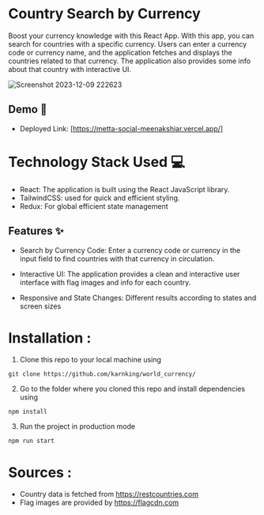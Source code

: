 # Country Search by Currency

Boost your currency knowledge with this React App.
With this app, you can search for countries with a specific currency. Users can enter a currency code or currency name, and the application fetches and displays the countries related to that currency. The application also provides some info about that country with interactive UI.

![Screenshot 2023-12-09 222623](https://github.com/karnking/world_currency/assets/68837552/05737de2-4865-497e-b03a-2ed118601232)

## Demo :movie_camera:

- Deployed Link: [https://metta-social-meenakshiar.vercel.app/]

# Technology Stack Used 💻

- React: The application is built using the React JavaScript library.
- TailwindCSS: used for quick and efficient styling.
- Redux: For global efficient state management

## Features :sparkles:

- Search by Currency Code: Enter a currency code or currency in the input field to find countries with that currency in circulation.

- Interactive UI: The application provides a clean and interactive user interface with flag images and info for each country.

- Responsive and State Changes: Different results according to states and screen sizes 

# Installation :

1. Clone this repo to your local machine using

```
git clone https://github.com/karnking/world_currency/
```

2. Go to the folder where you cloned this repo and install dependencies using

```
npm install
```

3. Run the project in production mode

```
npm run start
```

# Sources :

- Country data is fetched from https://restcountries.com
- Flag images are provided by https://flagcdn.com
